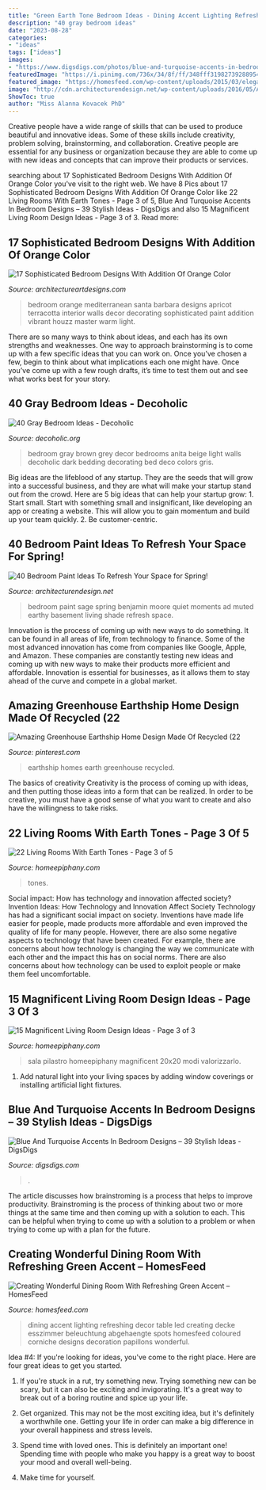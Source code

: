 ```yaml
---
title: "Green Earth Tone Bedroom Ideas - Dining Accent Lighting Refreshing Decor Table Led Creating Decke Esszimmer Beleuchtung Abgehaengte Spots Homesfeed Coloured Corniche Designs Decoration Papillons Wonderful"
description: "40 gray bedroom ideas"
date: "2023-08-28"
categories:
- "ideas"
tags: ["ideas"]
images:
- "https://www.digsdigs.com/photos/blue-and-turquoise-accents-in-bedrooms-15.jpg"
featuredImage: "https://i.pinimg.com/736x/34/8f/ff/348fff3198273928895441cb89663ecb.jpg"
featured_image: "https://homesfeed.com/wp-content/uploads/2015/03/elegant-dining-room-concept-with-refreshing-green-accent-with-potted-vegetation-on-the-table-with-luxurious-crystak-chandelier-with-granite-tile-base.jpg"
image: "http://cdn.architecturendesign.net/wp-content/uploads/2016/05/AD-Bedroom-Color-Paint-Sage-01.jpg"
ShowToc: true
author: "Miss Alanna Kovacek PhD"
---
```



Creative people have a wide range of skills that can be used to produce beautiful and innovative ideas. Some of these skills include creativity, problem solving, brainstorming, and collaboration. Creative people are essential for any business or organization because they are able to come up with new ideas and concepts that can improve their products or services.

	

		
searching about 17 Sophisticated Bedroom Designs With Addition Of Orange Color you've visit to the right web. We have 8 Pics about 17 Sophisticated Bedroom Designs With Addition Of Orange Color like 22 Living Rooms With Earth Tones - Page 3 of 5, Blue And Turquoise Accents In Bedroom Designs – 39 Stylish Ideas - DigsDigs and also 15 Magnificent Living Room Design Ideas - Page 3 of 3. Read more:
		
    
## 17 Sophisticated Bedroom Designs With Addition Of Orange Color

<img loading=lazy src="http://www.architectureartdesigns.com/wp-content/uploads/2016/07/12-34-630x469.jpg" onerror="this.onerror=null;this.src='https://tse1.mm.bing.net/th?id=OIP.tfktn1u9UX38e4xfItQKYgHaFg&amp;pid=15.1';" alt="17 Sophisticated Bedroom Designs With Addition Of Orange Color">

_Source: architectureartdesigns.com_

>bedroom orange mediterranean santa barbara designs apricot terracotta interior walls decor decorating sophisticated paint addition vibrant houzz master warm light. 

	

There are so many ways to think about ideas, and each has its own strengths and weaknesses. One way to approach brainstorming is to come up with a few specific ideas that you can work on. Once you’ve chosen a few, begin to think about what implications each one might have. Once you’ve come up with a few rough drafts, it’s time to test them out and see what works best for your story.

    
## 40 Gray Bedroom Ideas - Decoholic

<img loading=lazy src="http://decoholic.org/wp-content/uploads/2016/11/gray-bedroom-4.jpg" onerror="this.onerror=null;this.src='https://tse3.mm.bing.net/th?id=OIP.6AghRw7jcx7fGSsyi-x93AHaLI&amp;pid=15.1';" alt="40 Gray Bedroom Ideas - Decoholic">

_Source: decoholic.org_

>bedroom gray brown grey decor bedrooms anita beige light walls decoholic dark bedding decorating bed deco colors gris. 

	

Big ideas are the lifeblood of any startup. They are the seeds that will grow into a successful business, and they are what will make your startup stand out from the crowd. Here are 5 big ideas that can help your startup grow: 1. Start small. Start with something small and insignificant, like developing an app or creating a website. This will allow you to gain momentum and build up your team quickly. 2. Be customer-centric.

    
## 40 Bedroom Paint Ideas To Refresh Your Space For Spring!

<img loading=lazy src="http://cdn.architecturendesign.net/wp-content/uploads/2016/05/AD-Bedroom-Color-Paint-Sage-01.jpg" onerror="this.onerror=null;this.src='https://tse3.mm.bing.net/th?id=OIP.C1ghjNSN7Wgj-gCcYWR0pQHaJU&amp;pid=15.1';" alt="40 Bedroom Paint Ideas To Refresh Your Space for Spring!">

_Source: architecturendesign.net_

>bedroom paint sage spring benjamin moore quiet moments ad muted earthy basement living shade refresh space. 

	

Innovation is the process of coming up with new ways to do something. It can be found in all areas of life, from technology to finance. Some of the most advanced innovation has come from companies like Google, Apple, and Amazon. These companies are constantly testing new ideas and coming up with new ways to make their products more efficient and affordable. Innovation is essential for businesses, as it allows them to stay ahead of the curve and compete in a global market.

    
## Amazing Greenhouse Earthship Home Design Made Of Recycled (22

<img loading=lazy src="https://i.pinimg.com/736x/34/8f/ff/348fff3198273928895441cb89663ecb.jpg" onerror="this.onerror=null;this.src='https://tse4.mm.bing.net/th?id=OIP.D1Wlgb1IWnN3Z1451K2AWQHaK8&amp;pid=15.1';" alt="Amazing Greenhouse Earthship Home Design Made Of Recycled (22">

_Source: pinterest.com_

>earthship homes earth greenhouse recycled. 

	

The basics of creativity
Creativity is the process of coming up with ideas, and then putting those ideas into a form that can be realized. In order to be creative, you must have a good sense of what you want to create and also have the willingness to take risks.

    
## 22 Living Rooms With Earth Tones - Page 3 Of 5

<img loading=lazy src="https://homeepiphany.com/wp-content/uploads/2015/11/22-Living-Rooms-With-Earth-Tones-11.jpg" onerror="this.onerror=null;this.src='https://tse3.mm.bing.net/th?id=OIP.G4Y-hFy06GVHTWm3IR3E0AHaE8&amp;pid=15.1';" alt="22 Living Rooms With Earth Tones - Page 3 of 5">

_Source: homeepiphany.com_

>tones. 

	

Social impact: How has technology and innovation affected society?
Invention Ideas: How Technology and Innovation Affect Society
Technology has had a significant social impact on society. Inventions have made life easier for people, made products more affordable and even improved the quality of life for many people. However, there are also some negative aspects to technology that have been created. For example, there are concerns about how technology is changing the way we communicate with each other and the impact this has on social norms. There are also concerns about how technology can be used to exploit people or make them feel uncomfortable.

    
## 15 Magnificent Living Room Design Ideas - Page 3 Of 3

<img loading=lazy src="https://homeepiphany.com/wp-content/uploads/2017/09/living-rooms_412.jpg" onerror="this.onerror=null;this.src='https://tse3.mm.bing.net/th?id=OIP.rDg2pcTUbWkY3n8AE9yd6wHaJ4&amp;pid=15.1';" alt="15 Magnificent Living Room Design Ideas - Page 3 of 3">

_Source: homeepiphany.com_

>sala pilastro homeepiphany magnificent 20x20 modi valorizzarlo. 

	

1. Add natural light into your living spaces by adding window coverings or installing artificial light fixtures.

    
## Blue And Turquoise Accents In Bedroom Designs – 39 Stylish Ideas - DigsDigs

<img loading=lazy src="https://www.digsdigs.com/photos/blue-and-turquoise-accents-in-bedrooms-15.jpg" onerror="this.onerror=null;this.src='https://tse3.mm.bing.net/th?id=OIP.7EXHqlUFN_DCOdKNJWAccgHaKl&amp;pid=15.1';" alt="Blue And Turquoise Accents In Bedroom Designs – 39 Stylish Ideas - DigsDigs">

_Source: digsdigs.com_

>. 

	

The article discusses how brainstroming is a process that helps to improve productivity. Brainstroming is the process of thinking about two or more things at the same time and then coming up with a solution to each. This can be helpful when trying to come up with a solution to a problem or when trying to come up with a plan for the future.

    
## Creating Wonderful Dining Room With Refreshing Green Accent – HomesFeed

<img loading=lazy src="https://homesfeed.com/wp-content/uploads/2015/03/elegant-dining-room-concept-with-refreshing-green-accent-with-potted-vegetation-on-the-table-with-luxurious-crystak-chandelier-with-granite-tile-base.jpg" onerror="this.onerror=null;this.src='https://tse2.mm.bing.net/th?id=OIP.bzfD06VBJy6Pge4YQ7epmQHaLH&amp;pid=15.1';" alt="Creating Wonderful Dining Room With Refreshing Green Accent – HomesFeed">

_Source: homesfeed.com_

>dining accent lighting refreshing decor table led creating decke esszimmer beleuchtung abgehaengte spots homesfeed coloured corniche designs decoration papillons wonderful. 

	

Idea #4:
If you're looking for ideas, you've come to the right place. Here are four great ideas to get you started.
1. If you're stuck in a rut, try something new. Trying something new can be scary, but it can also be exciting and invigorating. It's a great way to break out of a boring routine and spice up your life.

2. Get organized. This may not be the most exciting idea, but it's definitely a worthwhile one. Getting your life in order can make a big difference in your overall happiness and stress levels.

3. Spend time with loved ones. This is definitely an important one! Spending time with people who make you happy is a great way to boost your mood and overall well-being.

4. Make time for yourself.

